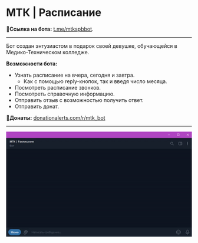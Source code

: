 # МТК | Расписание
🔗**Ссылка на бота:** [t.me/mtkspbbot](https://t.me/mtkspbbot).
____
Бот создан энтузиастом в подарок своей девушке, обучающейся в Медико-Техническом колледже.

**Возможности бота:**
- Узнать расписание на вчера, сегодня и завтра.
    - Как с помощью reply-кнопок, так и введя число месяца.
- Посмотреть расписание звонков.
- Посмотреть справочную информацию.
- Отправить отзыв с возможностью получить ответ.
- Отправить донат.

💸**Донаты:** [donationalerts.com/r/mtk_bot](https://www.donationalerts.com/r/mtk_bot)
____
![preview](preview.gif)